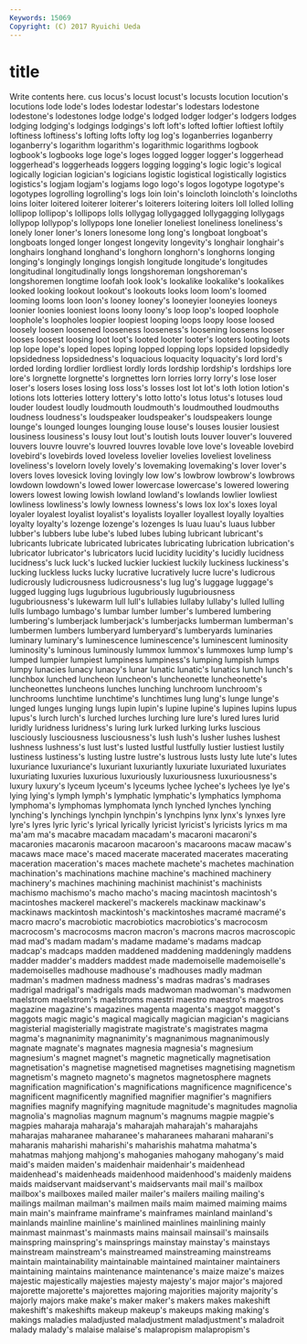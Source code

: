 ```yaml
---
Keywords: 15069 
Copyright: (C) 2017 Ryuichi Ueda
---
```


# title

Write contents here.
cus locus's locust locust's locusts locution
locution's locutions lode lode's lodes lodestar lodestar's lodestars lodestone lodestone's
lodestones lodge lodge's lodged lodger lodger's lodgers lodges lodging lodging's
lodgings lodgings's loft loft's lofted loftier loftiest loftily loftiness loftiness's
lofting lofts lofty log log's loganberries loganberry loganberry's logarithm logarithm's
logarithmic logarithms logbook logbook's logbooks loge loge's loges logged logger
logger's loggerhead loggerhead's loggerheads loggers logging logging's logic logic's logical
logically logician logician's logicians logistic logistical logistically logistics logistics's logjam
logjam's logjams logo logo's logos logotype logotype's logotypes logrolling logrolling's
logs loin loin's loincloth loincloth's loincloths loins loiter loitered loiterer
loiterer's loiterers loitering loiters loll lolled lolling lollipop lollipop's lollipops
lolls lollygag lollygagged lollygagging lollygags lollypop lollypop's lollypops lone lonelier
loneliest loneliness loneliness's lonely loner loner's loners lonesome long long's
longboat longboat's longboats longed longer longest longevity longevity's longhair longhair's
longhairs longhand longhand's longhorn longhorn's longhorns longing longing's longingly longings
longish longitude longitude's longitudes longitudinal longitudinally longs longshoreman longshoreman's longshoremen
longtime loofah look look's lookalike lookalike's lookalikes looked looking lookout
lookout's lookouts looks loom loom's loomed looming looms loon loon's
looney looney's looneyier looneyies looneys loonier loonies looniest loons loony
loony's loop loop's looped loophole loophole's loopholes loopier loopiest looping
loops loopy loose loosed loosely loosen loosened looseness looseness's loosening
loosens looser looses loosest loosing loot loot's looted looter looter's
looters looting loots lop lope lope's loped lopes loping lopped
lopping lops lopsided lopsidedly lopsidedness lopsidedness's loquacious loquacity loquacity's lord
lord's lorded lording lordlier lordliest lordly lords lordship lordship's lordships
lore lore's lorgnette lorgnette's lorgnettes lorn lorries lorry lorry's lose
loser loser's losers loses losing loss loss's losses lost lot
lot's loth lotion lotion's lotions lots lotteries lottery lottery's lotto
lotto's lotus lotus's lotuses loud louder loudest loudly loudmouth loudmouth's
loudmouthed loudmouths loudness loudness's loudspeaker loudspeaker's loudspeakers lounge lounge's lounged
lounges lounging louse louse's louses lousier lousiest lousiness lousiness's lousy
lout lout's loutish louts louver louver's louvered louvers louvre louvre's
louvred louvres lovable love love's loveable lovebird lovebird's lovebirds loved
loveless lovelier lovelies loveliest loveliness loveliness's lovelorn lovely lovely's lovemaking
lovemaking's lover lover's lovers loves lovesick loving lovingly low low's
lowbrow lowbrow's lowbrows lowdown lowdown's lowed lower lowercase lowercase's lowered
lowering lowers lowest lowing lowish lowland lowland's lowlands lowlier lowliest
lowliness lowliness's lowly lowness lowness's lows lox lox's loxes loyal
loyaler loyalest loyalist loyalist's loyalists loyaller loyallest loyally loyalties loyalty
loyalty's lozenge lozenge's lozenges ls luau luau's luaus lubber lubber's
lubbers lube lube's lubed lubes lubing lubricant lubricant's lubricants lubricate
lubricated lubricates lubricating lubrication lubrication's lubricator lubricator's lubricators lucid lucidity
lucidity's lucidly lucidness lucidness's luck luck's lucked luckier luckiest luckily
luckiness luckiness's lucking luckless lucks lucky lucrative lucratively lucre lucre's
ludicrous ludicrously ludicrousness ludicrousness's lug lug's luggage luggage's lugged lugging
lugs lugubrious lugubriously lugubriousness lugubriousness's lukewarm lull lull's lullabies lullaby
lullaby's lulled lulling lulls lumbago lumbago's lumbar lumber lumber's lumbered
lumbering lumbering's lumberjack lumberjack's lumberjacks lumberman lumberman's lumbermen lumbers lumberyard
lumberyard's lumberyards luminaries luminary luminary's luminescence luminescence's luminescent luminosity luminosity's
luminous luminously lummox lummox's lummoxes lump lump's lumped lumpier lumpiest
lumpiness lumpiness's lumping lumpish lumps lumpy lunacies lunacy lunacy's lunar
lunatic lunatic's lunatics lunch lunch's lunchbox lunched luncheon luncheon's luncheonette
luncheonette's luncheonettes luncheons lunches lunching lunchroom lunchroom's lunchrooms lunchtime lunchtime's
lunchtimes lung lung's lunge lunge's lunged lunges lunging lungs lupin
lupin's lupine lupine's lupines lupins lupus lupus's lurch lurch's lurched
lurches lurching lure lure's lured lures lurid luridly luridness luridness's
luring lurk lurked lurking lurks luscious lusciously lusciousness lusciousness's lush
lush's lusher lushes lushest lushness lushness's lust lust's lusted lustful
lustfully lustier lustiest lustily lustiness lustiness's lusting lustre lustre's lustrous
lusts lusty lute lute's lutes luxuriance luxuriance's luxuriant luxuriantly luxuriate
luxuriated luxuriates luxuriating luxuries luxurious luxuriously luxuriousness luxuriousness's luxury luxury's
lyceum lyceum's lyceums lychee lychee's lychees lye lye's lying lying's
lymph lymph's lymphatic lymphatic's lymphatics lymphoma lymphoma's lymphomas lymphomata lynch
lynched lynches lynching lynching's lynchings lynchpin lynchpin's lynchpins lynx lynx's
lynxes lyre lyre's lyres lyric lyric's lyrical lyrically lyricist lyricist's
lyricists lyrics m ma ma'am ma's macabre macadam macadam's macaroni
macaroni's macaronies macaronis macaroon macaroon's macaroons macaw macaw's macaws mace
mace's maced macerate macerated macerates macerating maceration maceration's maces machete
machete's machetes machination machination's machinations machine machine's machined machinery machinery's
machines machining machinist machinist's machinists machismo machismo's macho macho's macing
macintosh macintosh's macintoshes mackerel mackerel's mackerels mackinaw mackinaw's mackinaws mackintosh
mackintosh's mackintoshes macramé macramé's macro macro's macrobiotic macrobiotics macrobiotics's macrocosm
macrocosm's macrocosms macron macron's macrons macros macroscopic mad mad's madam
madam's madame madame's madams madcap madcap's madcaps madden maddened maddening
maddeningly maddens madder madder's madders maddest made mademoiselle mademoiselle's mademoiselles
madhouse madhouse's madhouses madly madman madman's madmen madness madness's madras
madras's madrases madrigal madrigal's madrigals mads madwoman madwoman's madwomen maelstrom
maelstrom's maelstroms maestri maestro maestro's maestros magazine magazine's magazines magenta
magenta's maggot maggot's maggots magic magic's magical magically magician magician's
magicians magisterial magisterially magistrate magistrate's magistrates magma magma's magnanimity magnanimity's
magnanimous magnanimously magnate magnate's magnates magnesia magnesia's magnesium magnesium's magnet
magnet's magnetic magnetically magnetisation magnetisation's magnetise magnetised magnetises magnetising magnetism
magnetism's magneto magneto's magnetos magnetosphere magnets magnification magnification's magnifications magnificence
magnificence's magnificent magnificently magnified magnifier magnifier's magnifiers magnifies magnify magnifying
magnitude magnitude's magnitudes magnolia magnolia's magnolias magnum magnum's magnums magpie
magpie's magpies maharaja maharaja's maharajah maharajah's maharajahs maharajas maharanee maharanee's
maharanees maharani maharani's maharanis maharishi maharishi's maharishis mahatma mahatma's mahatmas
mahjong mahjong's mahoganies mahogany mahogany's maid maid's maiden maiden's maidenhair
maidenhair's maidenhead maidenhead's maidenheads maidenhood maidenhood's maidenly maidens maids maidservant
maidservant's maidservants mail mail's mailbox mailbox's mailboxes mailed mailer mailer's
mailers mailing mailing's mailings mailman mailman's mailmen mails maim maimed
maiming maims main main's mainframe mainframe's mainframes mainland mainland's mainlands
mainline mainline's mainlined mainlines mainlining mainly mainmast mainmast's mainmasts mains
mainsail mainsail's mainsails mainspring mainspring's mainsprings mainstay mainstay's mainstays mainstream
mainstream's mainstreamed mainstreaming mainstreams maintain maintainability maintainable maintained maintainer maintainers
maintaining maintains maintenance maintenance's maize maize's maizes majestic majestically majesties
majesty majesty's major major's majored majorette majorette's majorettes majoring majorities
majority majority's majorly majors make make's maker maker's makers makes
makeshift makeshift's makeshifts makeup makeup's makeups making making's makings maladies
maladjusted maladjustment maladjustment's maladroit malady malady's malaise malaise's malapropism malapropism's
